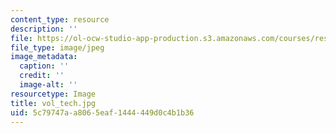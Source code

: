 ```yaml
---
content_type: resource
description: ''
file: https://ol-ocw-studio-app-production.s3.amazonaws.com/courses/res-5-0001-digital-lab-techniques-manual-spring-2007/5c79747aa8065eaf1444449d0c4b1b36_vol_tech.jpg
file_type: image/jpeg
image_metadata:
  caption: ''
  credit: ''
  image-alt: ''
resourcetype: Image
title: vol_tech.jpg
uid: 5c79747a-a806-5eaf-1444-449d0c4b1b36
---
```

